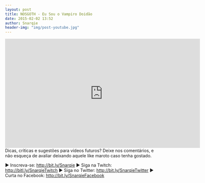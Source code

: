 ```yaml
---
layout: post
title: NOSGOTH - Eu Sou o Vampiro Doidão
date: 2015-02-02 13:52
author: Snarqie
header-img: "img/post-youtube.jpg"
---
```

<iframe width="640" height="360" src="http://www.youtube.com/watch?v=1rOxVUWv1lQ?rel=0&amp;showinfo=0" frameborder="0" allowfullscreen></iframe>
Dicas, críticas e sugestões para vídeos futuros? Deixe nos comentários, e não esqueça de avaliar deixando aquele like maroto caso tenha gostado.

▶ Inscreva-se: <a href="http://bit.ly/Snarqie">http://bit.ly/Snarqie</a>
▶ Siga na Twitch: <a href="http://bitl.ly/SnarqieTwitch">http://bitl.ly/SnarqieTwitch</a>
▶ Siga no Twitter: <a href="http://bit.ly/SnarqieTwitter">http://bit.ly/SnarqieTwitter</a>
▶ Curta no Facebook: <a href="http://bit.ly/SnarqieFacebook">http://bit.ly/SnarqieFacebook</a>